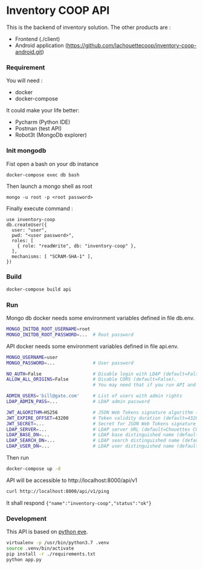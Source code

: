 # Inventory COOP API
This is the backend of inventory solution.
The other products are :
- Frontend (./client)
- Android application (https://github.com/lachouettecoop/inventory-coop-android.git)

### Requirement
You will need :
- docker
- docker-compose

It could make your life better:
- Pycharm (Python IDE)
- Postman (test API)
- Robot3t (MongoDb explorer)

### Init mongodb
Fist open a bash on your db instance
```
docker-compose exec db bash
```

Then launch a mongo shell as root
```
mongo -u root -p <root password>
``` 

Finally execute command :
```
use inventory-coop
db.createUser({
  user: "user",
  pwd: "<user password>",
  roles: [
    { role: "readWrite", db: "inventory-coop" },
  ],
  mechanisms: [ "SCRAM-SHA-1" ],
})
```

### Build

```bash
docker-compose build api
```

### Run
Mongo db docker needs some environment variables defined in file db.env.
```bash
MONGO_INITDB_ROOT_USERNAME=root
MONGO_INITDB_ROOT_PASSWORD=...  # Root password
```

API docker needs some environment variables defined in file api.env.
```bash
MONGO_USERNAME=user
MONGO_PASSWORD=...              # User password

NO_AUTH=False                   # Disable login with LDAP (default=False)
ALLOW_ALL_ORIGINS=False         # Disable CORS (default=False).
                                # You may need that if you run API and CLIENT separately (dev).

ADMIN_USERS='bill@gate.com'     # List of users with admin rights
LDAP_ADMIN_PASS=...             # LDAP admin password

JWT_ALGORITHM=HS256             # JSON Web Tokens signature algorithm (default=HS256)
JWT_EXPIRE_OFFSET=43200         # Token validity duration (default=43200)
JWT_SECRET=...                  # Secret for JSON Web Tokens signature
LDAP_SERVER=...                 # LDAP server URL (default=Chouettes COOP's one)
LDAP_BASE_DN=...                # LDAP base distinguished name (default=Chouettes COOP's one)
LDAP_SEARCH_DN=...              # LDAP search distinguished name (default=Chouettes COOP's one)
LDAP_USER_DN=...                # LDAP user distinguished name (default=Chouettes COOP's one)
```
Then run
```bash
docker-compose up -d
```

API will be accessible to http://localhost:8000/api/v1
```bash
curl http://localhost:8000/api/v1/ping
```
It shall respond `{"name":"inventory-coop","status":"ok"}`

### Development
This API is based on [python eve](http://docs.python-eve.org/en/latest/).
```bash
virtualenv -p /usr/bin/python3.7 .venv
source .venv/bin/activate
pip install -r ./requirements.txt
python app.py
```
